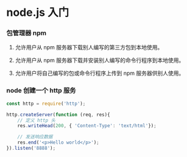 # node.js 入门

### 包管理器 npm

1. 允许用户从 npm 服务器下载别人编写的第三方包到本地使用。

2. 允许用户从 npm 服务器下载并安装别人编写的命令行程序到本地使用。

3. 允许用户将自己编写的包或命令行程序上传到 npm 服务器供别人使用。

### node 创建一个 http 服务
``` javascript
const http = require('http');

http.createServer(function (req, res){
    // 定义 http 头
    res.writeHead(200, { 'Content-Type': 'text/html'});

    // 发送响应数据
    res.end('<p>Hello world</p>');
}).listen('8888');
```